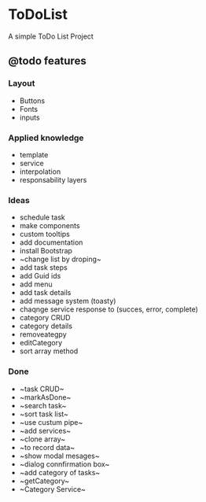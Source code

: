 # ToDoList

A simple ToDo List Project

## @todo features

### Layout

- Buttons
- Fonts
- inputs

### Applied knowledge

- template
- service
- interpolation
- responsability layers

### Ideas

- schedule task
- make components
- custom tooltips
- add documentation
- install Bootstrap
- ~change list by droping~
- add task steps
- add Guid ids
- add menu
- add task details
- add message system (toasty)
- chaqnge service response to (succes, error, complete)
- category CRUD
- category details
- removeategpy
- editCategory
- sort array method


### Done

- ~task CRUD~
- ~markAsDone~
- ~search task~
- ~sort task list~
- ~use custum pipe~
- ~add services~
- ~clone array~
- ~to record data~
- ~show modal mesages~
- ~dialog connfirmation box~
- ~add category of tasks~
- ~getCategory~
-  ~Category Service~
